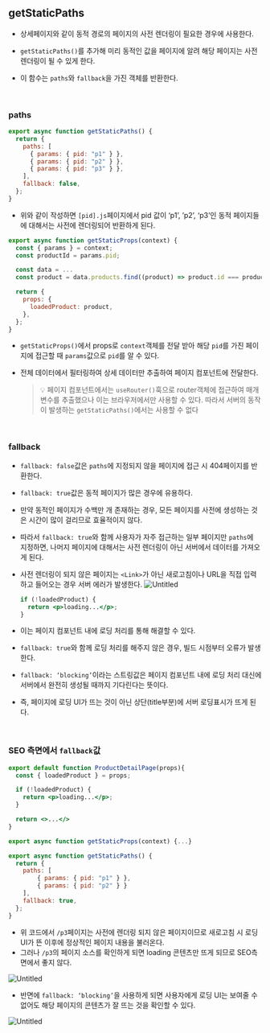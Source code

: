 ## getStaticPaths

- 상세페이지와 같이 동적 경로의 페이지의 사전 렌더링이 필요한 경우에 사용한다.

- `getStaticPaths()`를 추가해 미리 동적인 값을 페이지에 알려 해당 페이지는 사전 렌더링이 될 수 있게 한다.

- 이 함수는 `paths`와 `fallback`을 가진 객체를 반환한다.

<br/>

### paths

```jsx
export async function getStaticPaths() {
  return {
    paths: [
      { params: { pid: "p1" } },
      { params: { pid: "p2" } },
      { params: { pid: "p3" } },
    ],
    fallback: false,
  };
}
```

- 위와 같이 작성하면 `[pid].js`페이지에서 pid 값이 ‘p1’, ’p2’, ‘p3’인 동적 페이지들에 대해서는 사전에 렌더링되어 반환하게 된다.

```jsx
export async function getStaticProps(context) {
  const { params } = context;
  const productId = params.pid;

  const data = ...
  const product = data.products.find((product) => product.id === productId);

  return {
    props: {
      loadedProduct: product,
    },
  };
}
```

- `getStaticProps()`에서 props로 `context`객체를 전달 받아 해당 `pid`를 가진 페이지에 접근할 때 `params`값으로 `pid`를 알 수 있다.

- 전체 데이터에서 필터링하여 상세 데이터만 추출하여 페이지 컴포넌트에 전달한다.

  > 💡 페이지 컴포넌트에서는 `useRouter()`훅으로 router객체에 접근하여 매개변수를 추출했으나 이는 브라우저에서만 사용할 수 있다. 따라서 서버의 동작이 발생하는 `getStaticPaths()`에서는 사용할 수 없다

<br/>

### fallback

- `fallback: false`값은 `paths`에 지정되지 않을 페이지에 접근 시 404페이지를 반환한다.
- `fallback: true`값은 동적 페이지가 많은 경우에 유용하다.
- 만약 동적인 페이지가 수백만 개 존재하는 경우, 모든 페이지를 사전에 생성하는 것은 시간이 많이 걸리므로 효율적이지 않다.
- 따라서 `fallback: true`와 함께 사용자가 자주 접근하는 일부 페이지만 `paths`에 지정하면, 나머지 페이지에 대해서는 사전 렌더링이 아닌 서버에서 데이터를 가져오게 된다.
- 사전 렌더링이 되지 않은 페이지는 `<Link>`가 아닌 새로고침이나 URL을 직접 입력하고 들어오는 경우 서버 에러가 발생한다.
  ![Untitled](2024-07-03%20cdc61c6bc1ef4e69898b56ad382dad6c/Untitled.png)
  ```jsx
  if (!loadedProduct) {
    return <p>loading...</p>;
  }
  ```
- 이는 페이지 컴포넌트 내에 로딩 처리를 통해 해결할 수 있다.

- `fallback: true`와 함께 로딩 처리를 해주지 않은 경우, 빌드 시점부터 오류가 발생한다.

- `fallback: ‘blocking’`이라는 스트링값은 페이지 컴포넌트 내에 로딩 처리 대신에 서버에서 완전히 생성될 때까지 기다린다는 뜻이다.
- 즉, 페이지에 로딩 UI가 뜨는 것이 아닌 상단(title부분)에 서버 로딩표시가 뜨게 된다.

<br/>

### SEO 측면에서 `fallback`값

```jsx
export default function ProductDetailPage(props){
  const { loadedProduct } = props;

  if (!loadedProduct) {
    return <p>loading...</p>;
  }

  return <>...</>
}

export async function getStaticProps(context) {...}

export async function getStaticPaths() {
  return {
    paths: [
	    { params: { pid: "p1" } },
	    { params: { pid: "p2" } }
    ],
    fallback: true,
  };
}
```

- 위 코드에서 `/p3`페이지는 사전에 렌더링 되지 않은 페이지이므로 새로고침 시 로딩 UI가 뜬 이후에 정상적인 페이지 내용을 불러온다.
- 그러나 `/p3`의 페이지 소스를 확인하게 되면 loading 콘텐츠만 뜨게 되므로 SEO측면에서 좋지 않다.

![Untitled](2024-07-03%20cdc61c6bc1ef4e69898b56ad382dad6c/Untitled%201.png)

- 반면에 `fallback: ‘blocking’`을 사용하게 되면 사용자에게 로딩 UI는 보여줄 수 없어도 해당 페이지의 콘텐츠가 잘 뜨는 것을 확인할 수 있다.

![Untitled](2024-07-03%20cdc61c6bc1ef4e69898b56ad382dad6c/Untitled%202.png)
